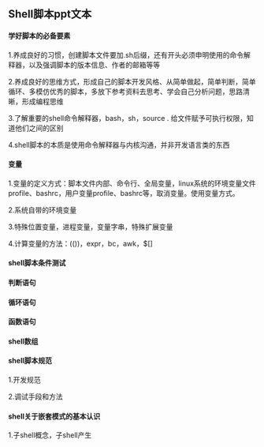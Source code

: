 ## Shell脚本ppt文本

#### 学好脚本的必备要素

1.养成良好的习惯，创建脚本文件要加.sh后缀，还有开头必须申明使用的命令解释器，以及强调脚本的版本信息、作者的邮箱等等

2.养成良好的思维方式，形成自己的脚本开发风格、从简单做起，简单判断，简单循环、多模仿优秀的脚本，多放下参考资料去思考、学会自己分析问题，思路清晰，形成编程思维

3.了解重要的shell命令解释器，bash，sh，source . 给文件赋予可执行权限，知道他们之间的区别

4.shell脚本的本质是使用命令解释器与内核沟通，并非开发语言类的东西

#### 变量

1.变量的定义方式：脚本文件内部、命令行、全局变量，linux系统的环境变量文件profile、bashrc，用户变量profile、bashrc等，取消变量。使用变量方式。

2.系统自带的环境变量

3.特殊位置变量，进程变量，变量字串，特殊扩展变量

4.计算变量的方法：(())，expr，bc，awk，$[]

#### shell脚本条件测试

#### 判断语句

#### 循环语句

#### 函数语句

#### shell数组

#### shell脚本规范

1.开发规范

2.调试手段和方法

#### shell关于嵌套模式的基本认识

1.子shell概念，子shell产生